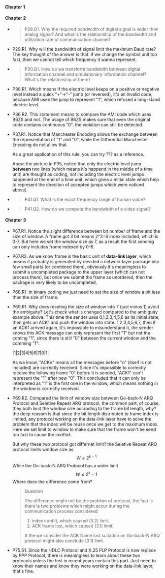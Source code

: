 #### Chapter 1



#### Chapter 2

- > P28.Q1. Why the required bandwidth of digital signal is wider then analog signal? And what is the relationship of the bandwidth and utilization rate of communication channel?

- P29.R1. Why will the bandwidth of signal limit the maximum Baud rate? The key thought of the answer is that: if we change the symbol unit too fast, then we cannot tell which frequency it wanna represent.

- > P30.Q1. How do we transform bandwidth between digital information channel and simulationary information channel? What's the relationship of them?

- P36.R1. Which means if the electric level keeps on a positive or negative level instead a quick "+"->"-" jump (or reversed), it's an invalid code, because AMI uses the jump to represent "1", which refused a long-stand electric level.

- P36.R2. This statement means to compare the AMI code which uses B6ZS and not. The usage of B6ZS makes sure that even the original code contains continuous "0", the violation can still be detected.

- P37.R1. Notice that Manchester Encoding allows the exchange between the representation of "1" and "0", while the Differential Manchester Encoding do not allow that.

    As a great application of this rule, you can try ??? as a reference.

    About the picture in P35, notice that only the electric level jump **between** two lines (which means it's happend in the middle of a time unit) are thought as coding, not including the electric level jumps happened at the end of a time unit, which gives a initial state which help to represent the direction of accepted jumps which were noticed above).

- > P41.Q1. What is the exact frequency range of human voice?

- > P41.Q2. How do we compute the bandwidth of a video signal?

#### Chapter 3

- P67.R1. Notice the slight difference between bit number of frame and the size of window. A frame got 3 bit means 2^3=8 index included, which is 0-7. But here we set the window size as 7, as a result the first sending can only includes frame indexed  by 0-6.

- P67.R2. As we know frame is the basic unit of **data-link layer**, which means it probably is generated by devided a network layer package into few small parts (or combined them), obviously it's meaningless to submit a uncompleted package to the upper layer (which can not process them), but once we submit the frame as unordered, then the package is very likely to be uncompleted.

- P68.R1. In binary coding we just need to set the size of window a bit less than the size of frame.

- P69.R1. Why does reseting the size of window into 7 (just minus 1) avoid the ambiguity?  Let's check what is changed compared to the ambiguity example above. This time the sender uses 0,1,2,3,4,5,6 as its initial state, then gets an ACK1 and push the window into state: 1,2,3,4,5,6,7, then if an ACK1 arrived again, it's impossible to misunderstand it, the sender knows this ACK message can only represent the first "1" but not the coming "1", since there is still "0" between the current window and the comming "1":

    |1|2|3|4|5|6|7|0|1|

    As we know, "ACKn" means all the messages before "n" (itself is not included) are correctly received. Since it's impossible to correctly receive the following frame "0" before it is sended, "ACK1" can't represent the "1" after new "0". This concluded that it can only be interpreted as "1" is the first one in the window, which means nothing in the window is correctly received.

- P69.R2. Compared the limit of window size between Go-back-N ARQ Protocol and Seletive Repeat ARQ protocol, the common part, of course, they both limit the window size accroding to the frame bit length, why? the deep reasom is that since the bit length distributed to frame index is limited, any protocol working on the data-link layer have to solve the problem that the index will be reuse once we get to the maximum index. Here we set limit to window to make sure that the frame won't be send too fast to cause the conflict.

    But why these two protocol got differnet limit? the Seletive Repeat ARQ protocol limits window size as
    $$
    \begin{equation} \tag{3.1}
    W\leq2^{k-1}
    \end{equation}
    $$
    While the Go-back-N ARQ Protocol has a wider limit
    $$
    \begin{equation} \tag{3.2}
    W\leq2^k-1
    \end{equation}
    $$
    Where does the difference come from?

    >Question
    >
    >The difference might not be the problem of protocol, the fact is there is two problems which might accur during the communication process considered:
    >
    >1. index confilt, which caused (3.2) limit. 
    >2. ACK frame lost, which caused (3.1) limit.
    >
    >if the we consider the ACK frame lost suitation on Go-back-N ARQ protocol might also conclude (3.1) limit.

- P75.S1. Since the HDLC Protocol and X.25 PLP Protocol is now replace by PPP Protocol, there is meaningless to learn about these two protocols unless the test in recent years contain this part. Just need to know their names and know they were working on the data-link layer, that's fine.

